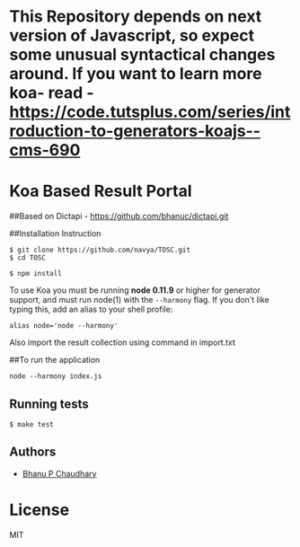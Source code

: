 # This Repository depends on next version of Javascript, so expect some unusual syntactical changes around. If you want to learn more koa- read - https://code.tutsplus.com/series/introduction-to-generators-koajs--cms-690


# Koa Based Result Portal

##Based on Dictapi - https://github.com/bhanuc/dictapi.git


##Installation Instruction


```
$ git clone https://github.com/navya/TOSC.git
$ cd TOSC
```
```
$ npm install 
```

  To use Koa you must be running __node 0.11.9__ or higher for generator support, and must run node(1)
  with the `--harmony` flag. If you don't like typing this, add an alias to your shell profile:

```
alias node='node --harmony'
```
Also import the result collection using command in import.txt


##To run the application

```
node --harmony index.js
```

## Running tests

```
$ make test
```

## Authors

  - [Bhanu P Chaudhary](https://github.com/bhanuc)

# License

  MIT
